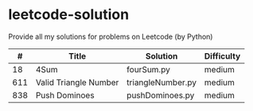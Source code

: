 # leetcode-solution
Provide all my solutions for problems on Leetcode (by Python)

|#    |Title               |Solution        |Difficulty |
|---  |---                 |---             |---        |
|18   |4Sum                |fourSum.py      |medium     |
|611  |Valid Triangle Number|triangleNumber.py|medium   |
|838  |Push Dominoes       |pushDominoes.py |medium     |
